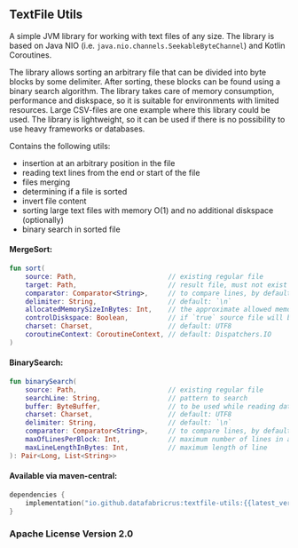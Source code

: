 ## TextFile Utils

A simple JVM library for working with text files of any size.
The library is based on Java NIO (i.e. `java.nio.channels.SeekableByteChannel`) and Kotlin Coroutines.

The library allows sorting an arbitrary file that can be divided into byte blocks by some delimiter.
After sorting, these blocks can be found using a binary search algorithm.
The library takes care of memory consumption, performance and diskspace, so it is suitable for environments with limited resources.
Large CSV-files are one example where this library could be used.
The library is lightweight, so it can be used if there is no possibility to use heavy frameworks or databases.

Contains the following utils:

- insertion at an arbitrary position in the file
- reading text lines from the end or start of the file
- files merging
- determining if a file is sorted
- invert file content
- sorting large text files with memory O(1) and no additional diskspace (optionally)
- binary search in sorted file

#### MergeSort:
```kotlin
fun sort(
    source: Path,                       // existing regular file
    target: Path,                       // result file, must not exist
    comparator: Comparator<String>,     // to compare lines, by default lexicographically
    delimiter: String,                  // default: `\n`
    allocatedMemorySizeInBytes: Int,    // the approximate allowed memory consumption
    controlDiskspace: Boolean,          // if `true` source file will be truncated while process
    charset: Charset,                   // default: UTF8
    coroutineContext: CoroutineContext, // default: Dispatchers.IO
)
```
#### BinarySearch:
```kotlin
fun binarySearch(
    source: Path,                       // existing regular file
    searchLine: String,                 // pattern to search
    buffer: ByteBuffer,                 // to be used while reading data from file
    charset: Charset,                   // default: UTF8   
    delimiter: String,                  // default: `\n`
    comparator: Comparator<String>,     // to compare lines, by default lexicographically
    maxOfLinesPerBlock: Int,            // maximum number of lines in a paragraph 
    maxLineLengthInBytes: Int,          // maximum length of line
): Pair<Long, List<String>>
```

#### Available via maven-central:
```kotlin
dependencies {
    implementation("io.github.datafabricrus:textfile-utils:{{latest_version}}")
}
```

### Apache License Version 2.0